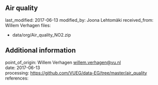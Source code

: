 ## Air quality

last_modified: 2017-06-13
modified_by: Joona Lehtomäki
received_from: Willem Verhagen
files:
  - data/org/Air_quality_NO2.zip

## Additional information

point_of_origin: Willem Verhagen <willem.verhagen@vu.nl>  
date: 2017-06-13  
processing: https://github.com/VUEG/data-EG/tree/master/air_quality  
references:  
